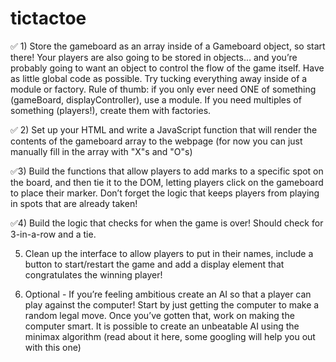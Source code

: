 # tictactoe

✅ 1) Store the gameboard as an array inside of a Gameboard object, so start there! Your players are also going to be stored in objects… and you’re probably going to want an object to control the flow of the game itself. Have as little global code as possible. Try tucking everything away inside of a module or factory. Rule of thumb: if you only ever need ONE of something (gameBoard, displayController), use a module. If you need multiples of something (players!), create them with factories.

✅ 2) Set up your HTML and write a JavaScript function that will render the contents of the gameboard array to the webpage (for now you can just manually fill in the array with "X"s and "O"s)

✅3) Build the functions that allow players to add marks to a specific spot on the board, and then tie it to the DOM, letting players click on the gameboard to place their marker. Don’t forget the logic that keeps players from playing in spots that are already taken!

✅4) Build the logic that checks for when the game is over! Should check for 3-in-a-row and a tie.

5) Clean up the interface to allow players to put in their names, include a button to start/restart the game and add a display element that congratulates the winning player!

6) Optional - If you’re feeling ambitious create an AI so that a player can play against the computer!
Start by just getting the computer to make a random legal move. Once you’ve gotten that, work on making the computer smart. It is possible to create an unbeatable AI using the minimax algorithm (read about it here, some googling will help you out with this one)
